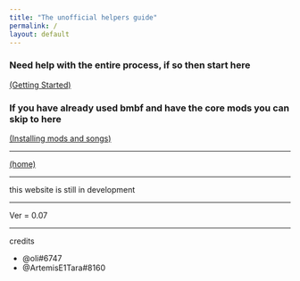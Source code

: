 ```yaml
---
title: "The unofficial helpers guide"
permalink: /
layout: default
---
```


### Need help with the entire process, if so then start here

[(Getting Started)](getting_sidequest.md)

### If you have already used bmbf and have the core mods you can skip to here

[(Installing mods and songs)](installing_mods_songs.md)

















****
[(home)](home.md)

****

this website is still in development

******

Ver = 0.07

******

credits
 - @oli#6747
 - @ArtemisE1Tara#8160